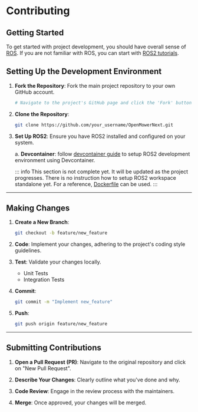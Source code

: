 # Contributing

## Getting Started

To get started with project development, you should have overall sense of [ROS](https://ros.org/).
If you are not familiar with ROS, you can start with [ROS2 tutorials](https://docs.ros.org/en/jazzy/Tutorials.html).

## Setting Up the Development Environment

1. **Fork the Repository**: Fork the main project repository to your own GitHub account.
    ```bash
    # Navigate to the project's GitHub page and click the 'Fork' button
    ```

2. **Clone the Repository**:
    ```bash
    git clone https://github.com/your_username/OpenMowerNext.git
    ```

3. **Set Up ROS2**: Ensure you have ROS2 installed and configured on your system.

    a. **Devcontainer**: follow [devcontainer guide](./devcontainer) to setup ROS2 development environment using Devcontainer.

    ::: info
    This section is not complete yet. It will be updated as the project progresses.
    There is no instruction how to setup ROS2 workspace standalone yet. For a reference, [Dockerfile](https://github.com/jkaflik/OpenMowerNext/blob/main/Dockerfile) can be used.
    :::

---

## Making Changes

1. **Create a New Branch**:
    ```bash
    git checkout -b feature/new_feature
    ```

2. **Code**: Implement your changes, adhering to the project's coding style guidelines.

3. **Test**: Validate your changes locally.
    - Unit Tests
    - Integration Tests

4. **Commit**:
    ```bash
    git commit -m "Implement new_feature"
    ```

5. **Push**:
    ```bash
    git push origin feature/new_feature
    ```

---

## Submitting Contributions

1. **Open a Pull Request (PR)**: Navigate to the original repository and click on "New Pull Request".

2. **Describe Your Changes**: Clearly outline what you've done and why.

3. **Code Review**: Engage in the review process with the maintainers.

4. **Merge**: Once approved, your changes will be merged.

